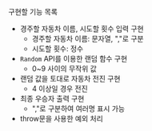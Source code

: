구현할 기능 목록
- 경주할 자동차 이름, 시도할 횟수 입력 구현
    - 경주할 자동차 이름: 문자열, ","로 구분
    - 시도할 횟수: 정수
- `Random` API를 이용한 랜덤 함수 구현
    - 0~9 사이의 무작위 값
- 랜덤 값을 토대로 자동차 전진 구현
    - 4 이상일 경우 전진
- 최종 우승자 출력 구현
    - ","로 구분하여 여러명 표시 가능
- throw문을 사용한 예외 처리